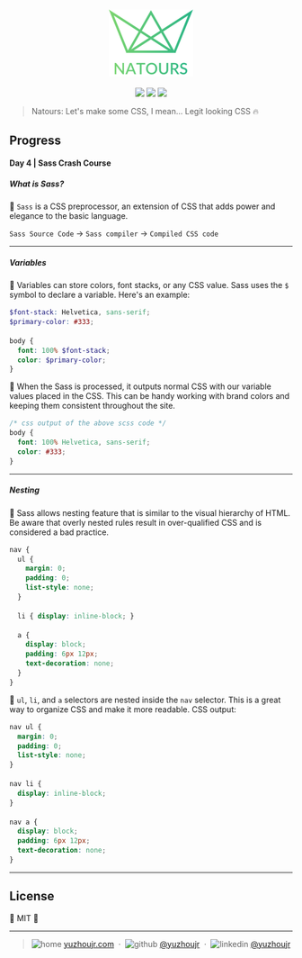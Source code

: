 <h3 style="text-align:center;font-weight: 300;" align="center">
  <img src="../img/logo-green-2x.png" width="150px">
</h3>

<p align="center">
  <img src="https://img.shields.io/badge/license-MIT-yellow.svg?style=flat-square">
  <img src="https://img.shields.io/badge/downloads-0k-yellow.svg?style=flat-square">
  <img src="https://img.shields.io/badge/build-passing-yellow.svg?style=flat-square">
</p>


> Natours: Let's make some CSS, I mean... Legit looking CSS 🔥



## Progress

#### Day 4 | Sass Crash Course


##### What is Sass?
🍈 `Sass` is a CSS preprocessor, an extension of CSS that adds power and elegance to the basic language.

`Sass Source Code` -> `Sass compiler` -> `Compiled CSS code`

---

##### Variables

🍇 Variables can store colors, font stacks, or any CSS value. Sass uses the `$` symbol to declare a variable. Here's an example:


```scss
$font-stack: Helvetica, sans-serif;
$primary-color: #333;

body {
  font: 100% $font-stack;
  color: $primary-color;
}
```
🍈 When the Sass is processed, it outputs normal CSS with our variable values placed in the CSS. This can be handy working with brand colors and keeping them consistent throughout the site.

```css
/* css output of the above scss code */
body {
  font: 100% Helvetica, sans-serif;
  color: #333;
}
```

---
##### Nesting

🍊 Sass allows nesting feature that is similar to the visual hierarchy of HTML. Be aware that overly nested rules result in over-qualified CSS and is considered a bad practice.


```scss
nav {
  ul {
    margin: 0;
    padding: 0;
    list-style: none;
  }

  li { display: inline-block; }

  a {
    display: block;
    padding: 6px 12px;
    text-decoration: none;
  }
}
```

🍋 `ul`, `li`, and `a` selectors are nested inside the `nav` selector. This is a great way to organize CSS and make it more readable. CSS output:

```css
nav ul {
  margin: 0;
  padding: 0;
  list-style: none;
}

nav li {
  display: inline-block;
}

nav a {
  display: block;
  padding: 6px 12px;
  text-decoration: none;
}
```
---

 <!-- 🍌 🍍 🍎 🍏 🍐 🍑 🍒 🍓 🥝 🍅 🥥 -->





## License

🌱 MIT 🌱

---





> ![home](http://yuzhoujr.com/emoji/home.svg) [yuzhoujr.com](http://www.yuzhoujr.com) &nbsp;&middot;&nbsp;
> ![github](http://yuzhoujr.com/emoji/github.svg)  [@yuzhoujr](https://github.com/yuzhoujr) &nbsp;&middot;&nbsp;
> ![linkedin](http://yuzhoujr.com/emoji/linkedin.svg)  [@yuzhoujr](https://linkedin.com/in/yuzhoujr)
